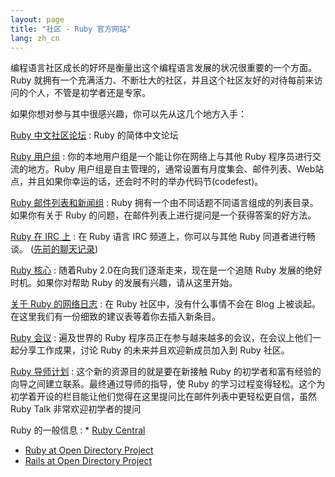 ```yaml
---
layout: page
title: "社区 - Ruby 官方网站"
lang: zh_cn
---
```


编程语言社区成长的好坏是衡量出这个编程语言发展的状况很重要的一个方面。Ruby
就拥有一个充满活力、不断壮大的社区，并且这个社区友好的对待每前来访问的个人，不管是初学者还是专家。

如果你想对参与其中很感兴趣，你可以先从这几个地方入手：

[Ruby 中文社区论坛][1]
: Ruby 的简体中文论坛

[Ruby 用户组](user-groups/)
: 你的本地用户组是一个能让你在网络上与其他 Ruby 程序员进行交流的地方。Ruby
  用户组是自主管理的，通常设置有月度集会、邮件列表、Web站点，并且如果你幸运的话，还会时不时的举办代码节(codefest)。

[Ruby 邮件列表和新闻组](mailing-lists/)
: Ruby 拥有一个由不同话题不同语言组成的列表目录。如果你有关于 Ruby 的问题，在邮件列表上进行提问是一个获得答案的好方法。

[Ruby 在 IRC 上](irc://irc.freenode.net/ruby-lang)
: 在 Ruby 语言 IRC 频道上，你可以与其他 Ruby 同道者进行畅谈。 ([先前的聊天记录][2])

[Ruby 核心](ruby-core/)
: 随着Ruby 2.0在向我们逐渐走来，现在是一个追随 Ruby 发展的绝好时机。如果你对帮助 Ruby 的发展有兴趣，请从这里开始。

[关于 Ruby 的网络日志](weblogs/ "Weblog")
: 在 Ruby 社区中，没有什么事情不会在 Blog 上被谈起。在这里我们有一份细致的建议表等着你去插入新条目。

[Ruby 会议](conferences/)
: 遍及世界的 Ruby 程序员正在参与越来越多的会议，在会议上他们一起分享工作成果，讨论 Ruby 的未来并且欢迎新成员加入到 Ruby
  社区。

[Ruby 导师计划][3]
: 这个新的资源目的就是要在新接触 Ruby 的初学者和富有经验的向导之间建立联系。最终通过导师的指导，使 Ruby
  的学习过程变得轻松。这个为初学着开设的栏目能让他们觉得在这里提问比在邮件列表中更轻松更自信，虽然 Ruby Talk 非常欢迎初学者的提问

Ruby 的一般信息
: * [Ruby Central][4]
  * [Ruby at Open Directory Project][5]
  * [Rails at Open Directory Project][6]



[1]: http://www.ruby-lang.org.cn/forums/
[2]: http://meme.b9.com/
[3]: http://rubymentor.rubyforge.org/
[4]: http://www.rubycentral.org/
[5]: http://dmoz.org/Computers/Programming/Languages/Ruby/
[6]: http://dmoz.org/Computers/Programming/Languages/Ruby/Software/Rails/
